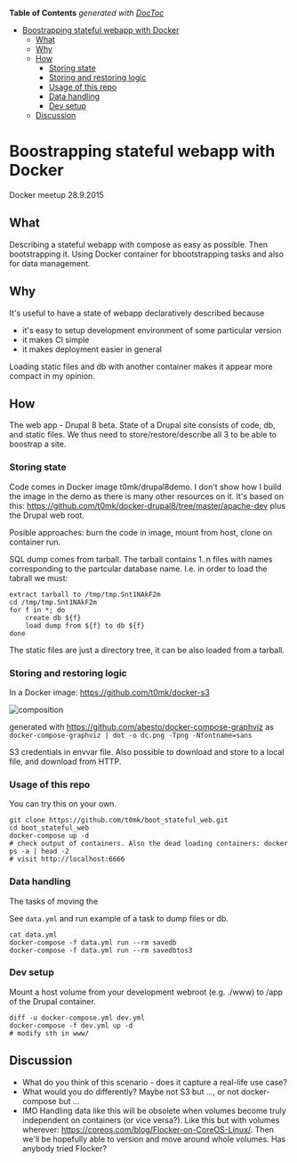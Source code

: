 <!-- START doctoc generated TOC please keep comment here to allow auto update -->
<!-- DON'T EDIT THIS SECTION, INSTEAD RE-RUN doctoc TO UPDATE -->
**Table of Contents**  *generated with [DocToc](https://github.com/thlorenz/doctoc)*

- [Boostrapping stateful webapp with Docker](#boostrapping-stateful-webapp-with-docker)
  - [What](#what)
  - [Why](#why)
  - [How](#how)
    - [Storing state](#storing-state)
    - [Storing and restoring logic](#storing-and-restoring-logic)
    - [Usage of this repo](#usage-of-this-repo)
    - [Data handling](#data-handling)
    - [Dev setup](#dev-setup)
  - [Discussion](#discussion)

<!-- END doctoc generated TOC please keep comment here to allow auto update -->

# Boostrapping stateful webapp with Docker

Docker meetup 28.9.2015

## What

Describing a stateful webapp with compose as easy as possible. Then bootstrapping it. Using Docker container for bbootstrapping tasks and also for data management.

## Why

It's useful to have a state of webapp declaratively described because
 - it's easy to setup development environment of some particular version
 - it makes CI simple
 - it makes deployment easier in general

Loading static files and db with another container makes it appear more compact in my opinion.

## How

The web app - Drupal 8 beta. State of a Drupal site consists of code, db, and static files. We thus need to store/restore/describe all 3 to be able to boostrap a site.


### Storing state

Code comes in Docker image t0mk/drupal8demo. I don't show how I build the image in the demo as there is many other resources on it. It's based on this: https://github.com/t0mk/docker-drupal8/tree/master/apache-dev plus the Drupal web root.

Posible approaches: burn the code in image, mount from host, clone on container run.

SQL dump comes from tarball. The tarball contains 1..n files with names corresponding to the partcular database name. I.e. in order to load the tabrall we must:

```
extract tarball to /tmp/tmp.Snt1NAkF2m
cd /tmp/tmp.Snt1NAkF2m
for f in *; do
    create db ${f}
    load dump from ${f} to db ${f}
done
```

The static files are just a directory tree, it can be also loaded from a tarball.


### Storing and restoring logic

In a Docker image: https://github.com/t0mk/docker-s3

![composition](http://i.imgur.com/Gbcegbq.png)

generated with https://github.com/abesto/docker-compose-graphviz as `docker-compose-graphviz | dot -o dc.png -Tpng -Nfontname=sans`

S3 credentials in envvar file. Also possible to download and store to a local file, and download from HTTP.

### Usage of this repo

You can try this on your own.

```
git clone https://github.com/t0mk/boot_stateful_web.git
cd boot_stateful_web
docker-compose up -d
# check output of containers. Also the dead loading containers: docker ps -a | head -2
# visit http://localhost:6666
```

### Data handling

The tasks of moving the 

See `data.yml` and run example of a task to dump files or db.

```
cat data.yml
docker-compose -f data.yml run --rm savedb
docker-compose -f data.yml run --rm savedbtos3
```


### Dev setup

Mount a host volume from your development webroot (e.g. ./www) to /app of the Drupal container.

```
diff -u docker-compose.yml dev.yml
docker-compose -f dev.yml up -d
# modify sth in www/
```


## Discussion

- What do you think of this scenario - does it capture a real-life use case?
- What would you do differently? Maybe not S3 but ..., or not docker-compose but ... 
- IMO Handling data like this will be obsolete when volumes become truly independent on containers (or vice versa?). Like this but with volumes wherever: https://coreos.com/blog/Flocker-on-CoreOS-Linux/. Then we'll be hopefully able to version and move around whole volumes. Has anybody tried Flocker?

